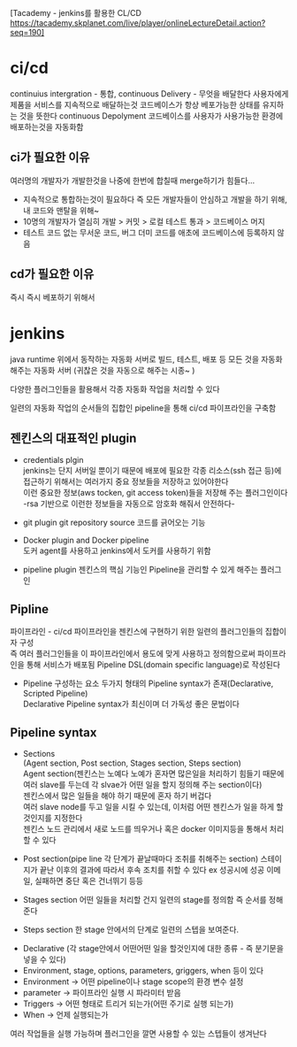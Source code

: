 [Tacademy - jenkins를 활용한 CL/CD  https://tacademy.skplanet.com/live/player/onlineLectureDetail.action?seq=190]  

ci/cd
=============
continuius intergration - 통합, 
continuous Delivery - 무엇을 배달한다
사용자에게 제품을 서비스를 지속적으로 배달하는것
코드베이스가 항상 베포가능한 상태를 유지하는 것을 뜻한다
continuous Depolyment
코드베이스를 사용자가 사용가능한 환경에 배포하는것을 자동화함

ci가 필요한 이유
-------------
여러명의 개발자가 개발한것을 나중에 한번에 합칠때 merge하기가 힘들다...  
- 지속적으로 통합하는것이 필요하다 즉 모든 개발자들이 안심하고 개발을 하기 위해, 내 코드와 맨탈을 위해~  
- 10명의 개발자가 열심히 개발 > 커밋 > 로컬 테스트 통과 > 코드베이스 머지  
- 테스트 코드 없는 무서운 코드, 버그 더미 코드를 애초에 코드베이스에 등록하지 않음  

cd가 필요한 이유
-------------
즉시 즉시 베포하기 위해서  

jenkins
=============  
java runtime 위에서 동작하는 자동화 서버로 빌드, 테스트, 배포 등 모든 것을 자동화 해주는 자동화 서버 
	(귀찮은 것을 자동으로 해주는 시종~ )

다양한 플러그인들을 활용해서 각종 자동화 작업을 처리할 수 있다  

일련의 자동화 작업의 순서들의 집합인 pipeline을 통해 ci/cd 파이프라인을 구축함  

젠킨스의 대표적인 plugin
--------------

- credentials plgin  
jenkins는 단지 서버일 뿐이기 때문에 배포에 필요한 각종 리소스(ssh 접근 등)에 접근하기 위해서는 여러가지 중요 정보들을 저장하고 있어야한다  
이런 중요한 정보(aws tocken, git access token)들을 저장해 주는 플러그인이다  
	-rsa 기반으로 이런한 정보들을 자동으로 암호화 해줘서 안전하다-  
	
- git plugin
git repository source 코드를 긁어오는 기능  

- Docker plugin and Docker pipeline  
도커 agent를 사용하고 jenkins에서 도커를 사용하기 위함

- pipeline plugin
젠킨스의 핵심 기능인 Pipeline을 관리할 수 있게 해주는 플러그인  


Pipline
-------------
파이프라인 - ci/cd 파이프라인을 젠킨스에 구현하기 위한 일련의 플러그인들의 집합이자 구성  
즉 여러 플러그인들을 이 파이프라인에서 용도에 맞게 사용하고 정의함으로써 파이프라인을 통해 서비스가 배포됨 Pipeline DSL(domain specific language)로 작성된다  
  
- Pipeline 구성하는 요소
두가지 형태의 Pipeline syntax가 존재(Declarative, Scripted Pipeline)  
	Declarative Pipeline syntax가 최신이며 더 가독성 좋은 문법이다

Pipeline syntax
------------
- Sections  
(Agent section, Post section, Stages section, Steps section)  
Agent section(젠킨스는 노예다 노예가 혼자면 많은일을 처리하기 힘들기 때문에 여러 slave를 두는데 각 slvae가 어떤 일을 할지 정의해 주는 section이다)  
젠킨스에서 많은 일들을 해야 하기 때문에 혼자 하기 버겁다  
여러 slave node를 두고 일을 시킬 수 있는데, 이처럼 어떤 젠킨스가 일을 하게 할것인지를 지정한다  
젠킨스 노드 관리에서 새로 노드를 띄우거나 혹은 docker 이미지등을 통해서 처리할 수 있다  

- Post section(pipe line 각 단계가 끝날때마다 조취를 취해주는 section)
스테이지가 끝난 이후의 결과에 따라서 후속 조치를 취할 수 있다
ex 성공시에 성공 이메일, 실패하면 중단 혹은 건너뛰기 등등
	
- Stages section
어떤 일들을 처리할 건지 일련의 stage를 정의함 즉 순서를 정해준다

- Steps section
한 stage 안에서의 단계로 일련의 스텝을 보여준다.
 + Declarative (각 stage안에서 어떤어떤 일을 할것인지에 대한 종류 - 즉 분기문을 넣을 수 있다)
 + Environment, stage, options, parameters, griggers, when 등이 있다
 + Environment ->  어떤 pipeline이나 stage scope의 환경 변수 설정
 + parameter -> 파이프라인 실행 시 파라미터 받음
 + Triggers -> 어떤 형태로 트리거 되는가(어떤 주기로 실행 되는가)
 + When -> 언제 실행되는가

여러 작업들을 실행 가능하며 플러그인을 깔면 사용할 수 있는 스텝들이 생겨난다

